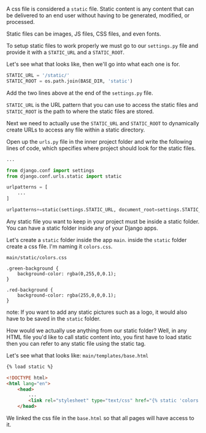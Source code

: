 A css file is considered a `static` file. Static content is any content that can be delivered to an end user without having to be generated, modified, or processed.

Static files can be images, JS files, CSS files, and even fonts.

To setup static files to work properly we must go to our `settings.py` file and provide it with a `STATIC_URL` and a `STATIC_ROOT`.

Let's see what that looks like, then we'll go into what each one is for.
```python
STATIC_URL = '/static/'
STATIC_ROOT = os.path.join(BASE_DIR, 'static')
```

Add the two lines above at the end of the `settings.py` file.

`STATIC_URL` is the URL pattern that you can use to access the static files and `STATIC_ROOT` is the path to where the static files are stored.

Next we need to actually use the `STATIC_URL` and `STATIC_ROOT` to dynamically create URLs to access any file within a static directory.

Open up the `urls.py` file in the inner project folder and write the following lines of code, which specifies where project should look for the static files.

```python
...

from django.conf import settings
from django.conf.urls.static import static

urlpatterns = [
    ...
]

urlpatterns+=static(settings.STATIC_URL, document_root=settings.STATIC_ROOT)
```

Any static file you want to keep in your project must be inside a static folder. You can have a static folder inside any of your Django apps.

Let's create a `static` folder inside the app `main`. inside the `static` folder create a css file. I'm naming it `colors.css`.

`main/static/colors.css`
```
.green-background {
	background-color: rgba(0,255,0,0.1);
}

.red-background {
	background-color: rgba(255,0,0,0.1);
}
```

note: If you want to add any static pictures such as a logo, it would also have to be saved in the `static` folder.

How would we actually use anything from our static folder? Well, in any HTML file you'd like to call static content into, you first have to load static then you can refer to any static file using the static tag.

Let's see what that looks like:
`main/templates/base.html`
```html
{% load static %}

<!DOCTYPE html>
<html lang="en">
    <head>
        ...
        <link rel="stylesheet" type="text/css" href="{% static 'colors.css' %}">
    </head>
```

We linked the css file in the `base.html` so that all pages will have access to it.
